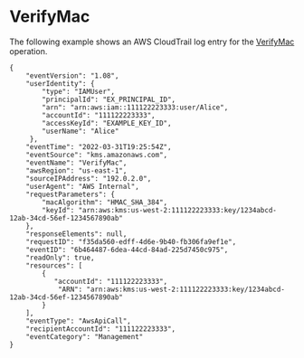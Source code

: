 # VerifyMac<a name="ct-verifymac"></a>

The following example shows an AWS CloudTrail log entry for the [VerifyMac](https://docs.aws.amazon.com/kms/latest/APIReference/API_VerifyMac.html) operation\.

```
{
    "eventVersion": "1.08",
    "userIdentity": {
        "type": "IAMUser",
        "principalId": "EX_PRINCIPAL_ID",
        "arn": "arn:aws:iam::111122223333:user/Alice",
        "accountId": "111122223333",
        "accessKeyId": "EXAMPLE_KEY_ID",
        "userName": "Alice"
     },
    "eventTime": "2022-03-31T19:25:54Z",
    "eventSource": "kms.amazonaws.com",
    "eventName": "VerifyMac",
    "awsRegion": "us-east-1",
    "sourceIPAddress": "192.0.2.0",
    "userAgent": "AWS Internal",
    "requestParameters": {
        "macAlgorithm": "HMAC_SHA_384",
        "keyId": "arn:aws:kms:us-west-2:111122223333:key/1234abcd-12ab-34cd-56ef-1234567890ab"
    },
    "responseElements": null,
    "requestID": "f35da560-edff-4d6e-9b40-fb306fa9ef1e",
    "eventID": "6b464487-6dea-44cd-84ad-225d7450c975",
    "readOnly": true,
    "resources": [
        {
           "accountId": "111122223333",
            "ARN": "arn:aws:kms:us-west-2:111122223333:key/1234abcd-12ab-34cd-56ef-1234567890ab"
        }
    ],
    "eventType": "AwsApiCall",
    "recipientAccountId": "111122223333",
    "eventCategory": "Management"
}
```